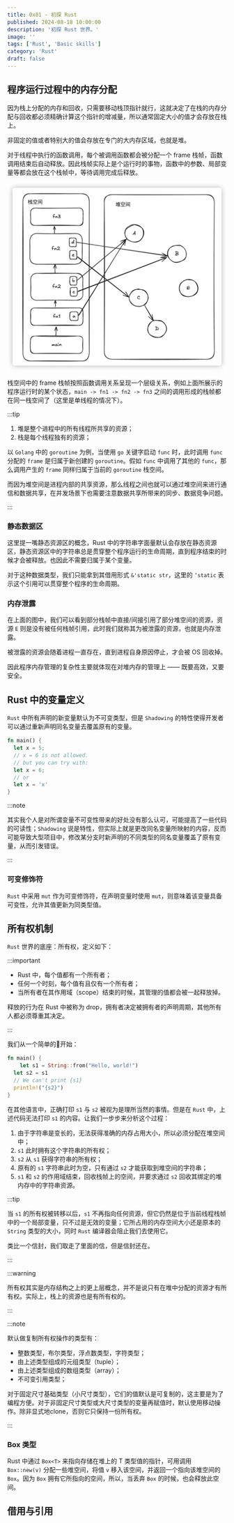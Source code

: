 ```yaml
---
title: 0x01 - 初探 Rust
published: 2024-08-18 10:00:00
description: '初探 Rust 世界。'
image: ''
tags: ['Rust', 'Basic skills']
category: 'Rust'
draft: false
---
```


## 程序运行过程中的内存分配

因为栈上分配的内存和回收，只需要移动栈顶指针就行，这就决定了在栈的内存分配与回收都必须精确计算这个指针的增减量，所以通常固定大小的值才会存放在栈上。

非固定的值或者特别大的值会存放在专门的大内存区域，也就是堆。

对于线程中执行的函数调用，每个被调用函数都会被分配一个 frame 栈帧，函数调用结束后自动释放。因此栈帧实际上是个运行时的事物，函数中的参数、局部变量等都会放在这个栈帧中，等待调用完成后释放。

![image-20240818113540651](https://raw.githubusercontent.com/MasakiMu319/fuwari/main/src/assets/post-images/202408181135374.png)

栈空间中的 frame 栈帧按照函数调用关系呈现一个层级关系，例如上面所展示的程序运行时的某个状态，`main -> fn1 -> fn2 -> fn3` 之间的调用形成的栈帧都在同一栈空间了（这里是单线程的情况下）。

:::tip

1.   堆是整个进程中的所有线程所共享的资源；
2.   栈是每个线程独有的资源；

以 `Golang` 中的 `goroutine` 为例，当使用 `go` 关键字启动 `func` 时，此时调用 `func` 分配的 `frame` 是归属于新创建的 `goroutine`。假如 `func` 中调用了其他的 `func`，那么调用产生的 `frame` 同样归属于当前的 `goroutine` 栈空间。

而因为堆空间是进程内部的共享资源，那么线程之间也就可以通过堆空间来进行通信和数据共享，在并发场景下也需要注意数据共享所带来的同步、数据竞争问题。

:::

### 静态数据区

这里提一嘴静态资源区的概念，Rust 中的字符串字面量默认会存放在静态资源区，静态资源区中的字符串总是贯穿整个程序运行的生命周期，直到程序结束的时候才会被释放。也因此不需要归属于某个变量。

对于这种数据类型，我们只能拿到其借用形式 `&'static str`，这里的 `‘static` 表示这个引用可以贯穿整个程序的生命周期。

### 内存泄露

在上面的图中，我们可以看到部分栈帧中直接/间接引用了部分堆空间的资源，资源 `E` 则是没有被任何栈帧引用，此时我们就称其为被泄露的资源，也就是内存泄露。 

被泄露的资源会随着进程一直存在，直到进程自身原因停止，才会被 OS 回收掉。

因此程序内存管理的复杂性主要就体现在对堆内存的管理上 —— 既要高效，又要安全。

## Rust 中的变量定义

`Rust` 中所有声明的新变量默认为不可变类型，但是 `Shadowing` 的特性使得开发者可以通过重新声明同名变量去覆盖原有的变量。

```rust
fn main() {
  let x = 5;
  // x = 6 is not allowed.
  // but you can try with:
  let x = 6;
  // or
  let x = 'x'
}
```

:::note

其实我个人是对所谓变量不可变性带来的好处没有那么认可，可能提高了一些代码的可读性；`Shadowing` 说是特性，但实际上就是更改同名变量所映射的内容，反而可能导致大型项目中，修改某分支时新声明的不同类型的同名变量覆盖了原有变量，从而引发错误。

:::

### 可变修饰符

`Rust` 中采用 `mut` 作为可变修饰符，在声明变量时使用 `mut`，则意味着该变量具备可变性，允许其值更新为同类型值。

## 所有权机制

`Rust` 世界的底座：所有权，定义如下：

:::important

-   Rust 中，每个值都有一个所有者；
-   任何一个时刻，每个值有且仅有一个所有者；
-   当所有者在其作用域（scope）结束的时候，其管理的值都会被一起释放掉。

释放的行为在 Rust 中被称为 drop，拥有者决定被拥有者的声明周期，其他所有人都必须尊重其决定。

:::

我们从一个简单的🌰开始：

```rust
fn main() {
	let s1 = String::from("Hello, world!")
  let s2 = s1
  // We can't print {s1}
  println!("{s2}")
}
```

在其他语言中，正确打印 `s1` 与 `s2` 被视为是理所当然的事情。但是在 `Rust` 中，上述代码无法打印 `s1` 的内容。让我们一步步来分析这个过程：

1.   由于字符串是变长的，无法获得准确的内存占用大小，所以必须分配在堆空间中；
2.   `s1` 此时拥有这个字符串的所有权；
3.   `s2` 从 `s1` 获得字符串的所有权；
4.   原有的 `s1` 字符串此时为空，只有通过 `s2` 才能获取到堆空间的字符串；
5.   `s1` 和 `s2` 的作用域结束，回收栈帧上的空间，并要求通过 `s2` 回收其绑定的堆内存中的字符串资源。

:::tip

当 `s1` 的所有权被转移以后，`s1` 不再指向任何资源，但它仍然是位于当前线程栈帧中的一个局部变量，只不过是无效的变量；它所占用的内存空间大小还是原本的 `String` 类型的大小，同时 `Rust` 编译器会阻止我们去使用它。

类比一个信封，我们取走了里面的信，但是信封还在。

:::

:::warning

所有权其实是内存结构之上的更上层概念，并不是说只有在堆中分配的资源才有所有权。实际上，栈上的资源也是有所有权的。

:::

:::note

默认做复制所有权操作的类型有：

-   整数类型，布尔类型，浮点数类型，字符类型；
-   由上述类型组成的元组类型（tuple）；
-   由上述类型组成的数组类型（array）；
-   不可变引用类型；

对于固定尺寸基础类型（小尺寸类型），它们的值默认是可复制的，这主要是为了编程方便。对于非固定尺寸类型或大尺寸类型的变量再赋值时，默认使用移动操作。除非显式地clone，否则它只保持一份所有权。

:::

### Box 类型

Rust 中通过 `Box<T>` 来指向存储在堆上的 T 类型值的指针，可用调用 `Box::new(v)` 分配一些堆空间，将值 `v` 移入该空间，并返回一个指向该堆空间的 `Box`。因为 `Box` 拥有它所指向的空间，所以，当丢弃 `Box` 的时候，也会释放此空间。

## 借用与引用


